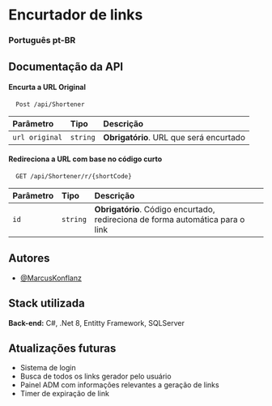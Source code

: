 
# Encurtador de links

### Português pt-BR
## Documentação da API

#### Encurta a URL Original

```http
  Post /api/Shortener
```

| Parâmetro   | Tipo       | Descrição                           |
| :---------- | :--------- | :---------------------------------- |
| `url original` | `string` | **Obrigatório**. URL que será encurtado |

#### Redireciona a URL com base no código curto

```http
  GET /api/Shortener/r/{shortCode}
```

| Parâmetro   | Tipo       | Descrição                                   |
| :---------- | :--------- | :------------------------------------------ |
| `id`      | `string` | **Obrigatório**. Código encurtado, redireciona de forma automática para o link |




## Autores

- [@MarcusKonflanz](https://github.com/MarcusKonflanz)


## Stack utilizada

**Back-end:** C#, .Net 8, Entitty Framework, SQLServer

## Atualizações futuras
- Sistema de login
- Busca de todos os links gerador pelo usuário
- Painel ADM com informações relevantes a geração de links
- Timer de expiração de link

